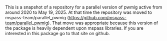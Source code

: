 This is a snapshot of a repository for a parallel version of pwmig active from around 2020 to May 19, 2025.  At that time the repository was moved to mspass-team/parallel_pwmig (https://github.com/mspass-team/parallel_pwmig). That move was appropriate because this version of the package is heavily dependent upon
mspass libraries.   If you are interested in this package go to that site on github.
